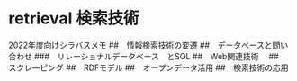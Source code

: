 # retrieval 検索技術
2022年度向けシラバスメモ
##　情報検索技術の変遷
##　データベースと問い合わせ
###　リレーショナルデータベース　とSQL
##　Web関連技術　
##　スクレ―ピング
##　RDFモデル
##　オープンデータ活用
##　検索技術の応用
